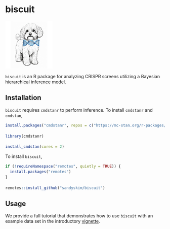 <!-- README.md is generated from README.Rmd. Please edit that file -->

# biscuit

<!-- badges: start -->

<!-- badges: end -->

<p align="left">

<img src="man/figures/biscuit_logo.png" width="150"/>

</p>

`biscuit` is an R package for analyzing CRISPR screens utilizing a Bayesian hierarchical inference model.

## Installation

`biscuit` requires `cmdstanr` to perform inference. To install `cmdstanr` and `cmdstan`,

``` r
install.packages("cmdstanr", repos = c("https://mc-stan.org/r-packages/", getOption("repos")))

library(cmdstanr)

install_cmdstan(cores = 2)
```

To install `biscuit`,

``` r
if (!requireNamespace("remotes", quietly = TRUE)) {
  install.packages("remotes")
}

remotes::install_github("sandyskim/biscuit")
```

## Usage

We provide a full tutorial that demonstrates how to use `biscuit` with an example data set in the introductory [vignette](https://github.com/sandyskim/biscuit/blob/main/vignettes/introduction.Rmd/).
